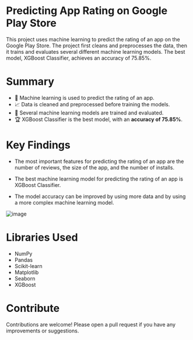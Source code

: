 # Predicting App Rating on Google Play Store
This project uses machine learning to predict the rating of an app on the Google Play Store.
The project first cleans and preprocesses the data, then it trains and evaluates several different machine learning models.
The best model, XGBoost Classifier, achieves an accuracy of 75.85%.

# Summary
* 🤖 Machine learning is used to predict the rating of an app.
* 📈 Data is cleaned and preprocessed before training the models.
* 🚀 Several machine learning models are trained and evaluated.
* 🏆 XGBoost Classifier is the best model, with an **accuracy of 75.85%**.

# Key Findings
* The most important features for predicting the rating of an app are the number of reviews, the size of the app, and the number of installs.


* The best machine learning model for predicting the rating of an app is XGBoost Classifier.


* The model accuracy can be improved by using more data and by using a more complex machine learning model.


![image](https://github.com/prathmesh444/Play-Store-App-Rating-Prediction/assets/84755719/95096175-bb41-4fbe-974f-30db909941b3)


# Libraries Used
* NumPy
* Pandas
* Scikit-learn
* Matplotlib
* Seaborn
* XGBoost

# Contribute
Contributions are welcome! Please open a pull request if you have any improvements or suggestions.
